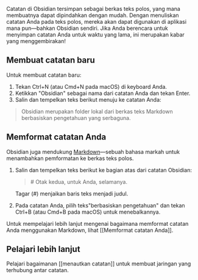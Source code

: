 Catatan di Obsidian tersimpan sebagai berkas teks polos, yang mana membuatnya dapat dipindahkan dengan mudah. Dengan menuliskan catatan Anda pada teks polos, mereka akan dapat digunakan di aplikasi mana pun—bahkan Obsidian sendiri. Jika Anda berencara untuk menyimpan catatan Anda untuk waktu yang lama, ini merupakan kabar yang menggembirakan!

## Membuat catatan baru

Untuk membuat catatan baru:

1. Tekan Ctrl+N (atau Cmd+N pada macOS) di keyboard Anda.
2. Ketikkan "Obsidian" sebagai nama dari catatan Anda dan tekan Enter.
3. Salin dan tempelkan teks berikut menuju ke catatan Anda:

> Obsidian merupakan folder lokal dari berkas teks Markdown berbasiskan pengetahuan yang serbaguna.

## Memformat catatan Anda

Obsidian juga mendukung [Markdown](https://en.wikipedia.org/wiki/Markdown)—sebuah bahasa markah untuk menambahkan pemformatan ke berkas teks polos.

1. Salin dan tempelkan teks berikut ke bagian atas dari catatan Obsidian:

   > \# Otak kedua, untuk Anda, selamanya.

   Tagar (#) menjaikan baris teks menjadi judul.

2. Pada catatan Anda, pilih teks"berbasiskan pengetahuan" dan tekan Ctrl+B (atau Cmd+B pada macOS) untuk menebalkannya.

Untuk mempelajari lebih lanjut mengenai bagaimana memformat catatan Anda menggunakan Markdown, lihat [[Memformat catatan Anda]].

## Pelajari lebih lanjut

Pelajari bagaimanan [[menautkan catatan]] untuk membuat jaringan yang terhubung antar catatan.
